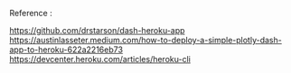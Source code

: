 Reference :

https://github.com/drstarson/dash-heroku-app
https://austinlasseter.medium.com/how-to-deploy-a-simple-plotly-dash-app-to-heroku-622a2216eb73
https://devcenter.heroku.com/articles/heroku-cli
